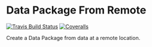 # Data Package From Remote

[![Travis Build Status](https://travis-ci.org/okfn/datapackage-from-remote-js.svg?branch=master)](https://travis-ci.org/okfn/datapackage-from-remote-js)
[![Coveralls](http://img.shields.io/coveralls/okfn/datapackage-from-remote-js.svg?branch=master)](https://coveralls.io/r/okfn/datapackage-from-remote-js?branch=master)

Create a Data Package from data at a remote location.
